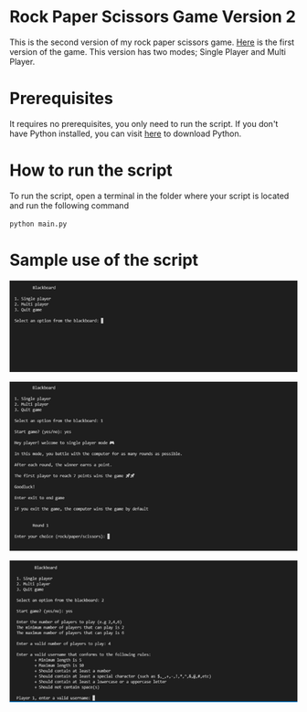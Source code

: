# Rock Paper Scissors Game Version 2

This is the second version of my rock paper scissors game. [Here](https://github.com/Mannuel25/rock_paper_scissors_game) is the first version of the game. 
This version has two modes; Single Player and Multi Player.

# Prerequisites

It requires no prerequisites, you only need to run the script. If you don't have Python installed, you can visit [here](https://www.python.org/downloads/) to download Python.

# How to run the script

To run the script, open a terminal in the folder where your script is located and run the following command 

`python main.py`

# Sample use of the script

![alt Text](https://github.com/Mannuel25/ROCK_PAPER_SCISSORS_GAME_VERSION_2.0/blob/main/screenshot_1.png)

![alt Text](https://github.com/Mannuel25/ROCK_PAPER_SCISSORS_GAME_VERSION_2.0/blob/main/screenshot_2.png)

![alt Text](https://github.com/Mannuel25/ROCK_PAPER_SCISSORS_GAME_VERSION_2.0/blob/main/screenshot_3.png)
